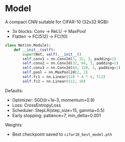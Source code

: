 # Model

A compact CNN suitable for CIFAR-10 (32x32 RGB):

- 3x blocks: Conv -> ReLU -> MaxPool
- Flatten -> FC(512) -> FC(10)

```python
class Net(nn.Module):
    def __init__(self):
        super(Net, self).__init__()
        self.conv1 = nn.Conv2d(3, 32, 3, padding=1)
        self.conv2 = nn.Conv2d(32, 64, 3, padding=1)
        self.conv3 = nn.Conv2d(64, 128, 3, padding=1)
        self.pool = nn.MaxPool2d(2, 2)
        self.fc1 = nn.Linear(128 * 4 * 4, 512)
        self.fc2 = nn.Linear(512, 10)
```

Defaults:

 
- Optimizer: SGD(lr=1e-3, momentum=0.9)
- Loss: CrossEntropyLoss
- Scheduler: StepLR(step_size=15, gamma=0.5)
- Early stopping: patience=7, min_delta=0.001


Weights:

 
- Best checkpoint saved to `cifar10_best_model.pth`
